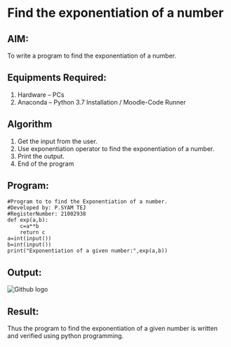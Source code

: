 # Find the exponentiation of a number

## AIM:
To write a program to find the exponentiation of a number.

## Equipments Required:
1. Hardware – PCs
2. Anaconda – Python 3.7 Installation / Moodle-Code Runner

## Algorithm
1. Get the input from the user.
2. Use exponentiation operator to find the exponentiation of a number.
3. Print the output.
4. End of the program

## Program:
```
#Program to to find the Exponentiation of a number.
#Developed by: P.SYAM TEJ
#RegisterNumber: 21002938
def exp(a,b):
    c=a**b
    return c
a=int(input())
b=int(input())
print("Exponentiation of a given number:",exp(a,b))
```

## Output:
![Github logo](expo.png)


## Result:
Thus the program to find the exponentiation of a given number is written and verified using python programming.
